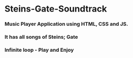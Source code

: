 # Steins-Gate-Soundtrack
### Music Player Application using HTML, CSS and JS.
### It has all songs of Steins; Gate
### Infinite loop - Play and Enjoy
